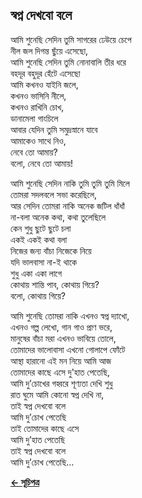 ## স্বপ্ন দেখবো বলে

আমি শুনেছি সেদিন তুমি সাগরের ঢেউয়ে চেপে<br>
নীল জল দিগন্ত ছুঁয়ে এসেছো,<br>
আমি শুনেছি সেদিন তুমি নোনাবালি তীর ধরে<br>
বহদূর বহুদূর হেঁটে এসেছো<br>
আমি কখনও যাইনি জলে,<br>
কখনও ভাসিনি নীলে,<br>
কখনও রাখিনি চোখ,<br>
ডানামেলা গাংচিলে<br>
আবার যেদিন তুমি সমুদ্রস্নানে যাবে<br>
আমাকেও সাথে নিও,<br>
নেবে তো আমায়?<br>
বলো, নেবে তো আমায়!<br>

আমি শুনেছি সেদিন নাকি তুমি তুমি তুমি মিলে<br>
তোমরা সদলবলে সভা করেছিলে,<br>
আর সেদিন তোমরা নাকি অনেক জটিল ধাঁধাঁ<br>
না-বলা অনেক কথা, কথা তুলেছিলে<br>
কেন শুধু ছুটে ছুটে চলা<br>
একই একই কথা বলা<br>
নিজের জন্য বাঁচা নিজেকে নিয়ে<br>
যদি ভালবাসা না-ই থাকে<br>
শুধু একা একা লাগে<br>
কোথায় শান্তি পাব, কোথায় গিয়ে?<br>
বলো, কোথায় গিয়ে?<br>

আমি শুনেছি তোমরা নাকি এখনও স্বপ্ন দ্যাখো,<br>
এখনও গল্প লেখো, গান গাও প্রাণ ভরে,<br>
মানুষের বাঁচা মরা এখনও ভাবিয়ে তোলে,<br>
তোমাদের ভালোবাসা এখনো গোলাপে ফোঁটে<br>
আস্থা হারানো এই মন নিয়ে আমি আজ<br>
তোমাদের কাছে এসে দু'হাত পেতেছি,<br>
আমি দু’চোখের গহ্বরে শূণ্যতা দেখি শুধু<br>
রাত ঘুমে আমি কোনো স্বপ্ন দেখি না,<br>
তাই স্বপ্ন দেখবো বলে<br>
আমি দু’চোখ পেতেছি<br>
তাই তোমাদের কাছে এসে<br>
আমি দু’হাত পেতেছি<br>
তাই স্বপ্ন দেখবো বলে<br>
আমি দু’চোখ পেতেছি…<br>

**[← সূচিপত্র](../readme.md)**
